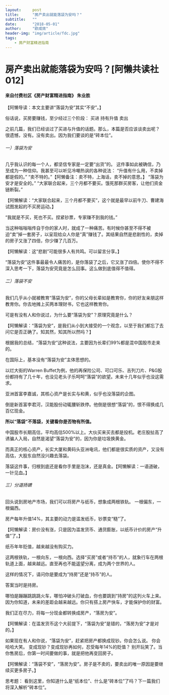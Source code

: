 ```yaml
---
layout:     post
title:      "房产卖出就能落袋为安吗？"
subtitle:   ""
date:       "2018-05-01"
author:     "欧成效"
header-img: "img/article/fdc.jpg"
tags:
    - 房产财富精进指南
---
```



# 房产卖出就能落袋为安吗？[阿懒共读社012]
#### 来自付费社区《房产财富精进指南》 朱业胜
【阿懒导读：本文主要讲“落袋为安”其实“不安”。】

俗话说，买房要赚钱，至少经过三个阶段：
买进
持有升值
卖出

之前几篇，我们已经谈过了买进与升值的话题。那么，本篇是否应该谈卖出呢？
很遗憾，没有。没有卖出。因为我们要谈的是“砖本位”。

###### 一）落袋为安
几乎我认识的每一个人，都坚信专家是一定要“出货”的。
这件事如此被确信，乃至成为一种信仰。我甚至可以听见冷嘲热讽的各种说法：
“升值有什么用，不卖掉都是假的。”
“卖不特的。”【阿懒备注：卖不特，上海话，卖不掉的意思。】
“落袋为安才是安全的。”
“大家联合起来，三个月都不要买。饿死那群买房客，让他们资金链断裂。”

【阿懒解读：“大家联合起来，三个月都不要买”，这个就是最早以前牛刀、曹建海试图发起的不买房运动。】

“我就是不买，死也不买。捏紧钞票，专家赚不到我的钱。”

当这种嗡嗡嗡传自于你的家人时，就成了一种痛苦。有时候你甚至不得不被迫“卖”掉一套房子，以呈现给众人你是“真”赚钱了。其结果自然是悲剧性的，卖掉的房子又涨了四倍，你少赚了几百万。

【阿懒解读：这“悲剧”可能很多人有共鸣。可以留言分享。】

“落袋为安”这件事最最令人痛苦的，是你落袋了之后，它又涨了四倍。使你不得不深入思考一下，落袋为安究竟是怎么回事。这么做到底值得不值得。

###### 二）落袋不安
我们几乎从小就被教育“落袋为安”，你的父母长辈如是教育你，你的好友亲朋这样教育你。你去地摊上买两本理财书，它也这样教育你。

可是有没有人和你说过，为什么要“落袋为安”？原理究竟是什么？

【阿懒解读：“落袋为安”，是我们从小到大接受的一个观念，以至于我们都忘了去问它是否正确了。知其然，知其所以然吗？】

根据我的总结，“落袋为安”这种说法，主要因为长辈们99%都是混中国股市走来的。

在国际上，基本没有“落袋为安”主体思想的。

以烂大街的Warren Buffet为例，他的再保险公司、可口可乐、吉列刀片、P&G股份都持有了几十年，也没见老头子乐呵呵“落袋”的欲望。未来十几年似乎也没这需求。

亚洲首富李嘉诚，其核心资产是长实与和黄，似乎也没落袋的企图。

倒是新首富李君河，汉能股份动辄腰斩跌停。他倒是很想“落袋”的，恨不得换成几百亿现金。

**所以“落袋”不落袋，关键看你是否物有所值。**

中国股市长期高估，平均高估500%以上。大伙买来买去都是投机。老庄股扯高了诱骗人入局，自然是渴望“落袋为安”的，因为你是垃圾换黄金。

而真正的核心资产，长实大厦和黄码头亚洲电讯，他们都是很实质的资产，又没有高估，大股东自然没兴趣去落袋。

落袋这件事，归根到底还是看你手里是泡沫，还是真金。【阿懒解读：一语道破，一针见血。】

###### 三）分道扬镳
回头说到房地产市场，我们可以将房产与纸币，想象成两根铁轨。
一根偏东，一根偏西。

房产每年升值14%，其主要的动力是滥发纸币，钞票变“糙”了。

【阿懒解读：房价没有涨，只是因为滥发货币、通货膨胀，以纸币计价的房产“升值”了。】

纸币年年贬值，越来越没有购买力。

这两根铁轨，一根向东，一根向西。选择“买房”或者“持币”的人，就象行车在两根轨道上面，越来越远。直至再也不能遥望分离，成为两个世界的人。

这样的情况下，请问你是要成为“持房”还是“持币”的人。

答案当时是持房。

哪怕是蹦蹦跳跳跳火车，哪怕冲破头打破血，你也要跳到“持房”的这列火车上来。因为你知道，未来的差距会越来越远。你只有搭上房产快车，才能保护你的财富。

我们正在尽力，将每一分现金都转换成房产，“落房为安”。

【阿懒解读：在滥发货币这个大前提下，“落袋为安”是错的，“落房为安”才是对的。】

如果现在有人和你说，“落袋为安”，赶紧把房产都换成现钞。你会怎么说。
你会哈哈大笑。
变成现钞？变成现钞再如何，忍受每年14%的贬值？
别开玩笑了。当你售房后，你第一时间要做的事，就是把他再变回房子。

【阿懒解读：“落袋不安”，“落房为安”。房子是不卖的，要卖出的唯一原因是要继续买更多房子。】

思考题：
看到这里，你知道什么是“纸本位”、什么是“砖本位”了吗？下一篇我们将深入解析“砖本位”。


